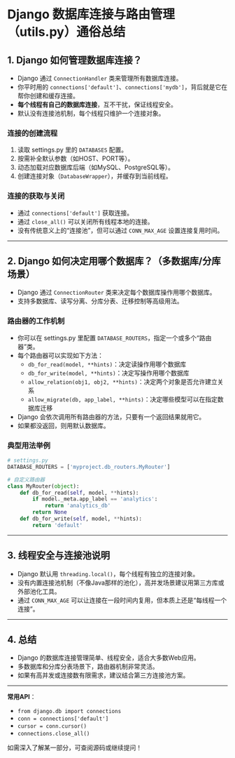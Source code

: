 # Django 数据库连接与路由管理（utils.py）通俗总结

## 1. Django 如何管理数据库连接？

- Django 通过 `ConnectionHandler` 类来管理所有数据库连接。
- 你平时用的 `connections['default']`、`connections['mydb']`，背后就是它在帮你创建和缓存连接。
- **每个线程有自己的数据库连接**，互不干扰，保证线程安全。
- 默认没有连接池机制，每个线程只维护一个连接对象。

### 连接的创建流程
1. 读取 settings.py 里的 `DATABASES` 配置。
2. 按需补全默认参数（如HOST、PORT等）。
3. 动态加载对应数据库后端（如MySQL、PostgreSQL等）。
4. 创建连接对象（`DatabaseWrapper`），并缓存到当前线程。

### 连接的获取与关闭
- 通过 `connections['default']` 获取连接。
- 通过 `close_all()` 可以关闭所有线程本地的连接。
- 没有传统意义上的“连接池”，但可以通过 `CONN_MAX_AGE` 设置连接复用时间。

---

## 2. Django 如何决定用哪个数据库？（多数据库/分库场景）

- Django 通过 `ConnectionRouter` 类来决定每个数据库操作用哪个数据库。
- 支持多数据库、读写分离、分库分表、迁移控制等高级用法。

### 路由器的工作机制
- 你可以在 settings.py 里配置 `DATABASE_ROUTERS`，指定一个或多个“路由器”类。
- 每个路由器可以实现如下方法：
  - `db_for_read(model, **hints)`：决定读操作用哪个数据库
  - `db_for_write(model, **hints)`：决定写操作用哪个数据库
  - `allow_relation(obj1, obj2, **hints)`：决定两个对象是否允许建立关系
  - `allow_migrate(db, app_label, **hints)`：决定哪些模型可以在指定数据库迁移
- Django 会依次调用所有路由器的方法，只要有一个返回结果就用它。
- 如果都没返回，则用默认数据库。

### 典型用法举例
```python
# settings.py
DATABASE_ROUTERS = ['myproject.db_routers.MyRouter']

# 自定义路由器
class MyRouter(object):
    def db_for_read(self, model, **hints):
        if model._meta.app_label == 'analytics':
            return 'analytics_db'
        return None
    def db_for_write(self, model, **hints):
        return 'default'
```

---

## 3. 线程安全与连接池说明

- Django 默认用 `threading.local()`，每个线程有独立的连接对象。
- 没有内置连接池机制（不像Java那样的池化），高并发场景建议用第三方库或外部池化工具。
- 通过 `CONN_MAX_AGE` 可以让连接在一段时间内复用，但本质上还是“每线程一个连接”。

---

## 4. 总结

- Django 的数据库连接管理简单、线程安全，适合大多数Web应用。
- 多数据库和分库分表场景下，路由器机制非常灵活。
- 如果有高并发或连接数有限需求，建议结合第三方连接池方案。

---

**常用API**：
- `from django.db import connections`
- `conn = connections['default']`
- `cursor = conn.cursor()`
- `connections.close_all()`

如需深入了解某一部分，可查阅源码或继续提问！
